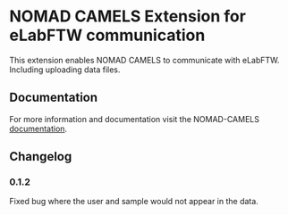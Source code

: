 # NOMAD CAMELS Extension for eLabFTW communication
This extension enables NOMAD CAMELS to communicate with eLabFTW. Including uploading data files.

## Documentation

For more information and documentation visit the NOMAD-CAMELS [documentation](https://fau-lap.github.io/NOMAD-CAMELS/doc/instruments/instruments.html).


## Changelog

### 0.1.2
Fixed bug where the user and sample would not appear in the data.

